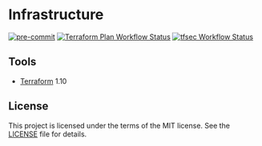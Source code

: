 # Infrastructure

[![pre-commit](https://img.shields.io/badge/pre--commit-enabled-brightgreen?logo=pre-commit&logoColor=white)](https://github.com/pre-commit/pre-commit)
[![Terraform Plan Workflow Status](https://github.com/nosborn/infrastructure/actions/workflows/terraform-plan.yml/badge.svg)](https://github.com/nosborn/infrastructure/actions/workflows/terraform-plan.yml)
[![tfsec Workflow Status](https://github.com/nosborn/infrastructure/actions/workflows/tfsec.yml/badge.svg)](https://github.com/nosborn/infrastructure/actions/workflows/tfsec.yml)

## Tools

- [Terraform](https://terraform.io) 1.10

## License

This project is licensed under the terms of the MIT license.
See the [LICENSE](LICENSE) file for details.
